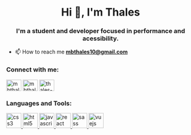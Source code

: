 <h1 align="center">Hi 👋, I'm Thales</h1>
<h3 align="center">I'm a student and developer focused in performance and acessibility.</h3>

- 📫 How to reach me **mbthales10@gmail.com**

<h3 align="left">Connect with me:</h3>
<p align="left">
<a href="https://twitter.com/mbthales_" target="blank"><img align="center" src="https://cdn.jsdelivr.net/npm/simple-icons@3.0.1/icons/twitter.svg" alt="mbthales_" height="30" width="40" /></a>
<a href="https://linkedin.com/in/mbthales" target="blank"><img align="center" src="https://cdn.jsdelivr.net/npm/simple-icons@3.0.1/icons/linkedin.svg" alt="mbthales" height="30" width="40" /></a>
<a href="https://stackoverflow.com/users/thales-maia" target="blank"><img align="center" src="https://cdn.jsdelivr.net/npm/simple-icons@3.0.1/icons/stackoverflow.svg" alt="thales-maia" height="30" width="40" /></a>
</p>

<h3 align="left">Languages and Tools:</h3>
<p align="left"> <a href="https://www.w3schools.com/css/" target="_blank"> <img src="https://devicons.github.io/devicon/devicon.git/icons/css3/css3-original-wordmark.svg" alt="css3" width="40" height="40"/> </a> <a href="https://www.w3.org/html/" target="_blank"> <img src="https://devicons.github.io/devicon/devicon.git/icons/html5/html5-original-wordmark.svg" alt="html5" width="40" height="40"/> </a> <a href="https://developer.mozilla.org/en-US/docs/Web/JavaScript" target="_blank"> <img src="https://devicons.github.io/devicon/devicon.git/icons/javascript/javascript-original.svg" alt="javascript" width="40" height="40"/> </a> <a href="https://reactjs.org/" target="_blank"> <img src="https://devicons.github.io/devicon/devicon.git/icons/react/react-original-wordmark.svg" alt="react" width="40" height="40"/> </a> <a href="https://sass-lang.com" target="_blank"> <img src="https://devicons.github.io/devicon/devicon.git/icons/sass/sass-original.svg" alt="sass" width="40" height="40"/> </a> <a href="https://vuejs.org/" target="_blank"> <img src="https://devicons.github.io/devicon/devicon.git/icons/vuejs/vuejs-original-wordmark.svg" alt="vuejs" width="40" height="40"/> </a> </p>
